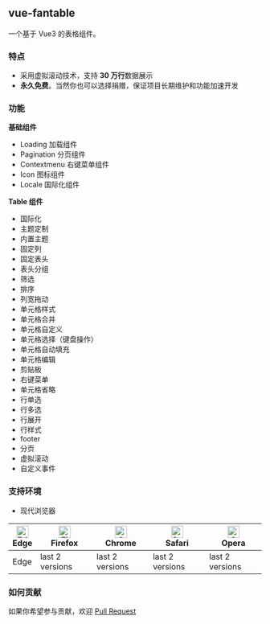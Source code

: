 ## vue-fantable

一个基于 Vue3 的表格组件。

### 特点

- 采用虚拟滚动技术，支持 **30 万行**数据展示
- **永久免费**。当然你也可以选择捐赠，保证项目长期维护和功能加速开发

### 功能

**基础组件**

- Loading 加载组件
- Pagination 分页组件
- Contextmenu 右键菜单组件
- Icon 图标组件
- Locale 国际化组件

**Table 组件**

- 国际化
- 主题定制
- 内置主题
- 固定列
- 固定表头
- 表头分组
- 筛选
- 排序
- 列宽拖动
- 单元格样式
- 单元格合并
- 单元格自定义
- 单元格选择（键盘操作）
- 单元格自动填充
- 单元格编辑
- 剪贴板
- 右键菜单
- 单元格省略
- 行单选
- 行多选
- 行展开
- 行样式
- footer
- 分页
- 虚拟滚动
- 自定义事件

### 支持环境

- 现代浏览器

| <img src="https://raw.githubusercontent.com/alrra/browser-logos/master/src/edge/edge_48x48.png" alt="Edge" width="24px" height="24px" /></br>Edge | [<img src="https://raw.githubusercontent.com/alrra/browser-logos/master/src/firefox/firefox_48x48.png" alt="Firefox" width="24px" height="24px" />](http://godban.github.io/browsers-support-badges/)</br>Firefox | [<img src="https://raw.githubusercontent.com/alrra/browser-logos/master/src/chrome/chrome_48x48.png" alt="Chrome" width="24px" height="24px" />](http://godban.github.io/browsers-support-badges/)</br>Chrome | [<img src="https://raw.githubusercontent.com/alrra/browser-logos/master/src/safari/safari_48x48.png" alt="Safari" width="24px" height="24px" />](http://godban.github.io/browsers-support-badges/)</br>Safari | [<img src="https://raw.githubusercontent.com/alrra/browser-logos/master/src/opera/opera_48x48.png" alt="Opera" width="24px" height="24px" />](http://godban.github.io/browsers-support-badges/)</br>Opera |
| ------------------------------------------------------------ | ------------------------------------------------------------ | ------------------------------------------------------------ | ------------------------------------------------------------ | ------------------------------------------------------------ |
| Edge                                                         | last 2 versions                                              | last 2 versions                                              | last 2 versions                                              | last 2 versions                                              |

### 如何贡献

如果你希望参与贡献，欢迎 [Pull Request](https://github.com/fall-zhang/vue-fantable/pulls)
